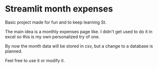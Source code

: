 # Streamlit month expenses

Basic project made for fun and to keep learning St.

The main idea is a monthly expenses page like. I didn't get used to do it in excel so this is my
own personalized try of one.

By now the month data will be stored in csv, but a change to a database is planned.

Feel free to use it or modify it.



